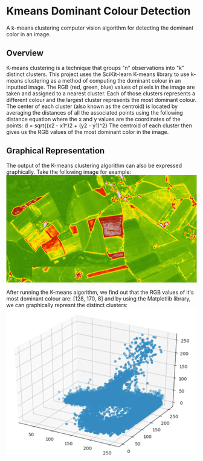 # Kmeans Dominant Colour Detection
A k-means clustering computer vision algorithm for detecting the dominant color in an image.


## Overview
K-means clustering is a technique that groups "n" observations into "k" distinct clusters. This project uses the SciKit-learn K-means library to use k-means clustering as a method of computing the dominant colour in an inputted image. The RGB (red, green, blue) values of pixels in the image are taken and assigned to a nearest cluster. Each of those clusters represents a different colour and the largest cluster represents the most dominant colour. The center of each cluster (also known as the centroid) is located by averaging the distances of all the associated points using the following distance equation where the x and y  values are the coordinates of the points: d = sqrt{(x2 - x1^)2 + (y2 - y1)^2}
 The centroid of each cluster then gives us the RGB values of the most dominant color in the image.
 
 ## Graphical Representation
 The output of the K-means clustering algorithm can also be expressed graphically. Take the following image for example:
 ![Example Kmeans Image](https://github.com/Gurik-M/Kmeans-Dominant-Colour-Detection/blob/master/Images/example_kmeans_image.png)

After running the K-means algorithm, we find out that the RGB values of it's most dominant colour are: [128, 170, 8] and by using the Matplotlib library, we can graphically represnt the distinct clusters:
![Example Kmeans Image](https://github.com/Gurik-M/Kmeans-Dominant-Colour-Detection/blob/master/Images/example_kmeans_graph.png)



